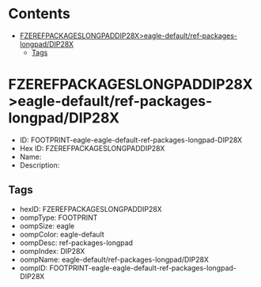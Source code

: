



Contents
========

* [FZEREFPACKAGESLONGPADDIP28X>eagle-default/ref-packages-longpad/DIP28X](#fzerefpackageslongpaddip28xeagle-defaultref-packages-longpaddip28x)
	* [Tags](#tags)

# FZEREFPACKAGESLONGPADDIP28X>eagle-default/ref-packages-longpad/DIP28X

- ID: FOOTPRINT-eagle-eagle-default-ref-packages-longpad-DIP28X
- Hex ID: FZEREFPACKAGESLONGPADDIP28X
- Name: 
- Description: 

## Tags

- hexID: FZEREFPACKAGESLONGPADDIP28X
- oompType: FOOTPRINT
- oompSize: eagle
- oompColor: eagle-default
- oompDesc: ref-packages-longpad
- oompIndex: DIP28X
- oompName: eagle-default/ref-packages-longpad/DIP28X
- oompID: FOOTPRINT-eagle-eagle-default-ref-packages-longpad-DIP28X
